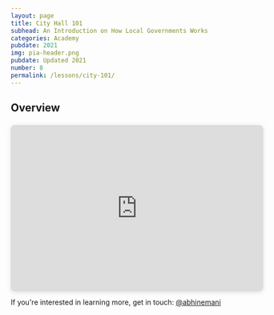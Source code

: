 ```yaml
---
layout: page
title: City Hall 101
subhead: An Introduction on How Local Governments Works
categories: Academy
pubdate: 2021
img: pia-header.png
pubdate: Updated 2021
number: 8
permalink: /lessons/city-101/
---
```

## Overview

<div style="position: relative; width: 100%; height: 0; padding-top: 56.2500%;
 padding-bottom: 48px; box-shadow: 0 2px 8px 0 rgba(63,69,81,0.16); margin-top: 1.6em; margin-bottom: 0.9em; overflow: hidden;
 border-radius: 8px; will-change: transform;">
  <iframe loading="lazy" style="position: absolute; width: 100%; height: 100%; top: 0; left: 0; border: none; padding: 0;margin: 0;"
    src="https:&#x2F;&#x2F;www.canva.com&#x2F;design&#x2F;DAEguqvT_KM&#x2F;view?embed">
  </iframe>
</div>
If you're interested in learning more, get in touch: <a href="https://twitter.com/@abhinemani" target="_blank">@abhinemani</a>
